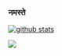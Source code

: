 ### नमस्ते 

[![github stats](https://github-readme-stats.vercel.app/api?username=ankurk91&show_icons=true&include_all_commits=true&count_private=true&theme=onedark&cache_seconds=3600)](https://github.com/ankurk91)

![](https://komarev.com/ghpvc/?username=ankurk91) 
